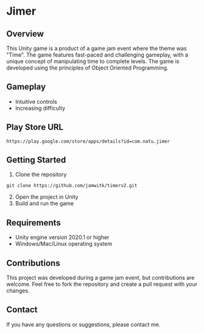 # Jimer

## Overview

This Unity game is a product of a game jam event where the theme was "Time". The game features fast-paced and challenging gameplay, with a unique concept of manipulating time to complete levels. The game is developed using the principles of Object Oriented Programming.

## Gameplay
- Intuitive controls
- Increasing difficulty

## Play Store URL
```
https://play.google.com/store/apps/details?id=com.natu.jimer
```

## Getting Started

1. Clone the repository
```
git clone https://github.com/jamwitk/timerv2.git
```
2. Open the project in Unity
3. Build and run the game

## Requirements
- Unity engine version 2020.1 or higher
- Windows/Mac/Linux operating system

## Contributions

This project was developed during a game jam event, but contributions are welcome. Feel free to fork the repository and create a pull request with your changes.

## Contact

If you have any questions or suggestions, please contact me.
